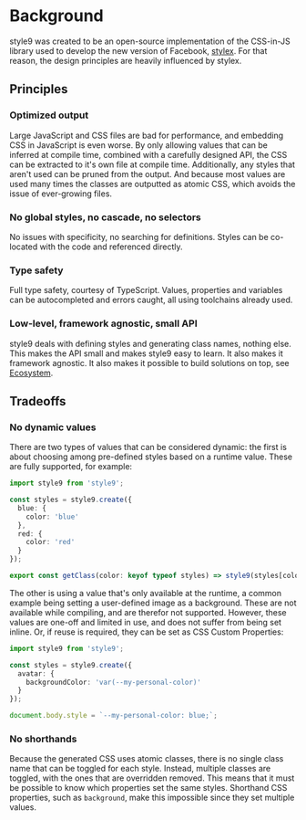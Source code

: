 # Background

style9 was created to be an open-source implementation of the CSS-in-JS library used to develop the new version of Facebook, [stylex][stylex]. For that reason, the design principles are heavily influenced by stylex.

## Principles

### Optimized output

Large JavaScript and CSS files are bad for performance, and embedding CSS in JavaScript is even worse. By only allowing values that can be inferred at compile time, combined with a carefully designed API, the CSS can be extracted to it's own file at compile time. Additionally, any styles that aren't used can be pruned from the output. And because most values are used many times the classes are outputted as atomic CSS, which avoids the issue of ever-growing files.

### No global styles, no cascade, no selectors

No issues with specificity, no searching for definitions. Styles can be co-located with the code and referenced directly.

### Type safety

Full type safety, courtesy of TypeScript. Values, properties and variables can be autocompleted and errors caught, all using toolchains already used.

### Low-level, framework agnostic, small API

style9 deals with defining styles and generating class names, nothing else. This makes the API small and makes style9 easy to learn. It also makes it framework agnostic. It also makes it possible to build solutions on top, see [Ecosystem](Ecosystem.md).

## Tradeoffs

### No dynamic values

There are two types of values that can be considered dynamic: the first is about choosing among pre-defined styles based on a runtime value. These are fully supported, for example:

```typescript
import style9 from 'style9';

const styles = style9.create({
  blue: {
    color: 'blue'
  },
  red: {
    color: 'red'
  }
});

export const getClass(color: keyof typeof styles) => style9(styles[color]);
```

The other is using a value that's only available at the runtime, a common example being setting a user-defined image as a background. These are not available while compiling, and are therefor not supported. However, these values are one-off and limited in use, and does not suffer from being set inline. Or, if reuse is required, they can be set as CSS Custom Properties:

```typescript
import style9 from 'style9';

const styles = style9.create({
  avatar: {
    backgroundColor: 'var(--my-personal-color)'
  }
});

document.body.style = `--my-personal-color: blue;`;
```

### No shorthands

Because the generated CSS uses atomic classes, there is no single class name that can be toggled for each style. Instead, multiple classes are toggled, with the ones that are overridden removed. This means that it must be possible to know which properties set the same styles. Shorthand CSS properties, such as `background`, make this impossible since they set multiple values.

[stylex]: https://engineering.fb.com/2020/05/08/web/facebook-redesign/
